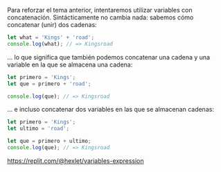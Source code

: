 
Para reforzar el tema anterior, intentaremos utilizar variables con concatenación. Sintácticamente no cambia nada: sabemos cómo concatenar (unir) dos cadenas:

```javascript
let what = 'Kings' + 'road';
console.log(what); // => Kingsroad
```

... lo que significa que también podemos concatenar una cadena y una variable en la que se almacena una cadena:

```javascript
let primero = 'Kings';
let que = primero + 'road';

console.log(que); // => Kingsroad
```

... e incluso concatenar dos variables en las que se almacenan cadenas:

```javascript
let primero = 'Kings';
let ultimo = 'road';

let que = primero + ultimo;
console.log(que); // => Kingsroad
```

https://replit.com/@hexlet/variables-expression
